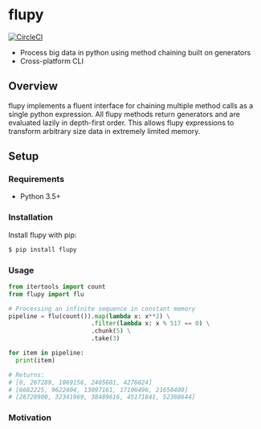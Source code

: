# flupy

[![CircleCI](https://circleci.com/gh/olirice/chainable/tree/master.svg?style=shield&circle-token=85a918f9c0c015e0d9f747f7c09d808ede0ed488)](https://circleci.com/gh/olirice/chainable/tree/master)

* Process big data in python using method chaining built on generators
* Cross-platform CLI

## Overview
flupy implements a fluent interface for chaining multiple method calls as a single python expression. All flupy methods return generators and are evaluated lazily in depth-first order. This allows flupy expressions to transform arbitrary size data in extremely limited memory.

## Setup

### Requirements

* Python 3.5+

### Installation

Install flupy with pip:
```sh
$ pip install flupy
```

### Usage
```python
from itertools import count
from flupy import flu

# Processing an infinite sequence in constant memory
pipeline = flu(count()).map(lambda x: x**2) \
                       .filter(lambda x: x % 517 == 0) \
                       .chunk(5) \
                       .take(3)

for item in pipeline:
  print(item)

# Returns:
# [0, 267289, 1069156, 2405601, 4276624] 
# [6682225, 9622404, 13097161, 17106496, 21650409] 
# [26728900, 32341969, 38489616, 45171841, 52388644] 
```

### Motivation


